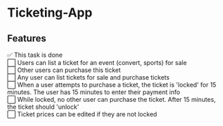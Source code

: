 # Ticketing-App
## Features
:white_check_mark: This task is done <br>
:white_large_square: Users can list a ticket for an event (convert, sports) for sale <br>
:white_large_square: Other users can purchase this ticket <br>
:white_large_square: Any user can list tickets for sale and purchase tickets <br>
:white_large_square: When a user attempts to purchase a ticket, the ticket is 'locked' for 15 minutes. The user has 15 minutes to enter their payment info <br>
:white_large_square: While locked, no other user can purchase the ticket. After 15 minutes, the ticket should 'unlock' <br>
:white_large_square: Ticket prices can be edited if they are not locked <br>

